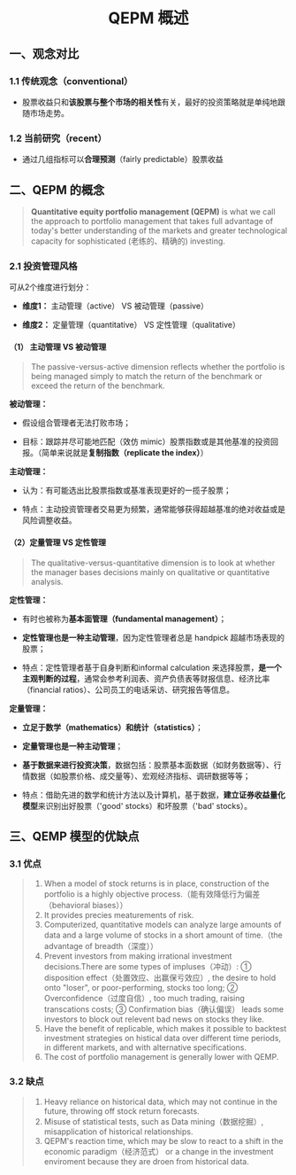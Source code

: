 
# <center> QEPM 概述

## 一、观念对比

### 1.1 传统观念（conventional）

+ 股票收益只和**该股票与整个市场的相关性**有关，最好的投资策略就是单纯地跟随市场走势。

### 1.2 当前研究（recent）

+ 通过几组指标可以**合理预测**（fairly predictable）股票收益

## 二、QEPM 的概念
 
> **Quantitative equity portfolio management (QEPM)** is what we call the approach to portfolio management that takes full advantage of today's better understanding of the markets and greater technological capacity for sophisticated (老练的、精确的) investing.

### 2.1 投资管理风格

可从2个维度进行划分：

+ **维度1：** 主动管理（active） VS 被动管理（passive）

+ **维度2：** 定量管理（quantitative） VS 定性管理（qualitative）

#### （1） 主动管理 VS 被动管理

> The passive-versus-active dimension reflects whether the portfolio is being managed simply to match the return of the benchmark or exceed the return of the benchmark.

**被动管理：**

+ 假设组合管理者无法打败市场；

+ 目标：跟踪并尽可能地匹配（效仿 mimic）股票指数或是其他基准的投资回报。（简单来说就是**复制指数（replicate the index）**）

**主动管理：**

+ 认为：有可能选出比股票指数或基准表现更好的一揽子股票；

+ 特点：主动投资管理者交易更为频繁，通常能够获得超越基准的绝对收益或是风险调整收益。

#### （2）定量管理 VS 定性管理

> The qualitative-versus-quantitative dimension is to look at whether the manager bases decisions mainly on qualitative or quantitative analysis.

**定性管理：**

+ 有时也被称为**基本面管理（fundamental management）**；

+ **定性管理也是一种主动管理**，因为定性管理者总是 handpick 超越市场表现的股票；

+ 特点：定性管理者基于自身判断和informal calculation 来选择股票，**是一个主观判断的过程**，通常会参考利润表、资产负债表等财报信息、经济比率（financial ratios）、公司员工的电话采访、研究报告等信息。

**定量管理：**

+ **立足于数学（mathematics）和统计（statistics）**；

+ **定量管理也是一种主动管理**；

+ **基于数据来进行投资决策**，数据包括：股票基本面数据（如财务数据等）、行情数据（如股票价格、成交量等）、宏观经济指标、调研数据等等；

+ 特点：借助先进的数学和统计方法以及计算机，基于数据，**建立证券收益量化模型**来识别出好股票（'good' stocks）和坏股票（'bad' stocks）。

## 三、QEMP 模型的优缺点

### 3.1 优点

> 1. When a model of stock returns is in place, construction of the portfolio is a highly objective process.（能有效降低行为偏差（behavioral biases））
> 2. It provides precies meaturements of risk.
> 3. Computerized, quantitative models can analyze large amounts of data and a large volume of stocks in a short amount of time.（the advantage of breadth（深度））
> 4. Prevent investors from making irrational investment decisions.There are some types of impluses（冲动）: ① disposition effect（处置效应、出赢保亏效应）, the desire to hold onto "loser", or poor-performing, stocks too long; ② Overconfidence（过度自信）, too much trading, raising transcations costs; ③ Confirmation bias（确认偏误） leads some investors to block out relevent bad news on stocks they like.
> 5. Have the benefit of replicable, which makes it possible to backtest investment strategies on histical data over different time periods, in different markets, and with alternative specifications.
> 6. The cost of portfolio management is generally lower with QEMP.

### 3.2 缺点

> 1. Heavy reliance on historical data, which may not continue in the future, throwing off stock return forecasts.
> 2. Misuse of statistical tests, such as Data mining（数据挖掘）, misapplication of historical relationships.
> 3. QEPM's reaction time, which may be slow to react to a shift in the economic paradigm（经济范式） or a change in the investment enviroment because they are droen from historical data.













